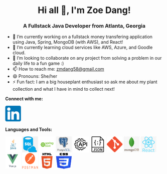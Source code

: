 <h1 align='center'>Hi all 👋, I'm Zoe Dang!</h1>

<h3 align='center'>A Fullstack Java Developer from Atlanta, Georgia</h3>

<ul>
        <li>🔭 I’m currently working on a fullstack money transfering application using Java, Spring, MongoDB (with AWS), and React!</li>
        <li>🌱 I’m currently learning cloud services like AWS, Azure, and Goodle cloud.</li>
        <li>👯 I’m looking to collaborate on any project from solving a problem in our daily life to a fun game :)</li>
        <li>📫 How to reach me: <a href="mailto:zmdang58@gmail.com"> zmdang58@gmail.com</a></li>
        <li>😄 Pronouns: She/her</li>
        <li>⚡ Fun fact: I am a big houseplant enthusiast so ask me about my plant collection and what I have in mind to collect next!</li>
</ul>

<strong>Connect with me:</strong>
<p><a href="https://www.linkedin.com/in/zoe-dang/">
        <img src="linkedin.png" alt="LinkedIn" width="50" height="50">
</a></p>

<strong>Languages and Tools:</strong>
<p>
        <img src="/logos/java.jpeg" alt="LinkedIn" width="50" height="50">
        <img src="/logos/sql.png" alt="LinkedIn" width="50" height="50">
        <img src="/logos/springboot.png" alt="LinkedIn" width="50" height="50">
        <img src="/logos/postgres.png" alt="LinkedIn" width="50" height="50">
        <img src="/logos/api.png" alt="LinkedIn" width="50" height="50">
        <img src="/logos/json.png" alt="LinkedIn" width="50" height="50">
        <img src="/logos/git.png" alt="LinkedIn" width="50" height="50">
        <img src="/logos/mongo.png" alt="LinkedIn" width="50" height="50">
        <img src="/logos/react.png" alt="LinkedIn" width="50" height="50">
        <img src="/logos/vue.jpeg" alt="LinkedIn" width="50" height="50">
        <img src="/logos/postman.png" alt="LinkedIn" width="50" height="50">
        <img src="/logos/html.png" alt="LinkedIn" width="50" height="50">
        <img src="/logos/css.png" alt="LinkedIn" width="50" height="50">
</p>
